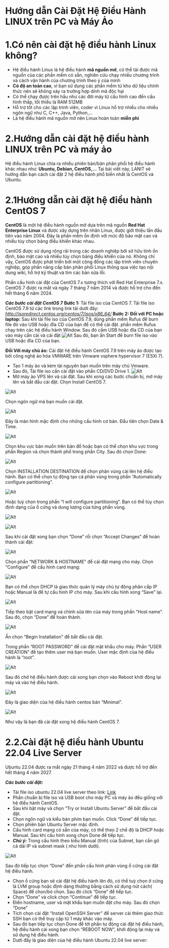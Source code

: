 # Hướng dẫn Cài Đặt Hệ Điều Hành LINUX trên PC và Máy Ảo 

# 1.Có nên cài đặt hệ điều hành Linux không?
- Hệ điều hành Linux là hệ điều hành **mã nguồn mở**, có thể tải được mã nguồn của các phần mềm có sẵn, nghiên cứu chạy nhiều chương trình và cách vận hành của chương trình theo ý của mình
- **Có độ an toàn cao**, vì bạn sử dụng các phần mềm từ kho dữ liệu chính thức nên sẽ không xảy ra trường hợp dính mã độc hại
- Có thể chạy được trên hầu như các đời máy từ cấu hình cao đến cấu hình thấp, tối thiểu là RAM 512MB
- Hỗ trợ tốt cho các lập trình viên, coder vì Linux hỗ trợ nhiều cho nhiều ngôn ngữ như C, C++, Java, Python,…
- Là hệ điều hành mã nguồn mở nên Linux hoàn toàn **miễn phí**

# 2.Hướng dẫn cài đặt hệ điều hành LINUX trên PC và máy ảo
Hệ điều hành Linux chia ra nhiều phiên bản/bản phân phối hệ điều hành khác nhau như: **Ubuntu, Debian, CentOS,…** Tại bài viết này, LANIT sẽ hướng dẫn bạn cách cài đặt 2 hệ điều hành phổ biến nhất là CentOS và Ubuntu.

# 2.1Hướng dẫn cài đặt hệ điều hành CentOS 7
**CentOS** là một hệ điều hành nguồn mở dựa trên mã nguồn **Red Hat Enterprise Linux** và được xây dựng trên nhân Linux, được giới thiệu lần đầu tiên vào năm 2004. Đây là phần mềm ổn định với mức độ bảo mật cao và nhiều tùy chọn bảng điều khiển khác nhau.

CentOS được sử dụng rộng rãi trong các doanh nghiệp bởi sở hữu tính ổn định, bảo mật cao và nhiều tùy chọn bảng điều khiển của nó. Không chỉ vậy, CentOS được phát triển bởi một cộng đồng các lập trình viên chuyên nghiệp, góp phần nâng cấp bản phân phối Linux thông qua việc tạo nội dung wiki, hỗ trợ kỹ thuật và tìm các bản sửa lỗi.

Phần cấu hình cài đặt của CentOS 7.x tương thích với Red Hat Enterprise 7.x. CentOS 7 được ra mắt và ngày 7 tháng 7 năm 2014 và được hỗ trợ cho đến hết tháng 6 năm 2024.

**_Các bước cài đặt CentOS 7_**
**Bước 1:** Tải file iso của CentOS 7. Tải file iso CentOS 7.9 từ các link trong link tải dưới đây:
_http://isoredirect.centos.org/centos/7/isos/x86_64/_
**Bước 2: Đối với PC hoặc laptop:**
Sau khi tải file iso của CentOS 7.9, dùng phần mềm Rufus để burn file đó vào USB hoặc đĩa CD của bạn để có thể cài đặt. phần mềm Rufus chạy trên các hệ điều hành Window. Sau đó cắm USB hoặc đĩa CD của bạn vào máy cần cài và cài đặt
![Alt](https://lanit.com.vn/wp-content/uploads/2023/01/2.1.png)
Sau đó, bạn ấn Start để burn file iso vào USB hoặc đĩa CD của bạn.

**Đối Với máy chủ ảo:**
Cài đặt hệ điều hành CentOS 7.9 trên máy ảo được tạo bởi công nghệ ảo hóa VMWARE trên Vmware vsphere hypervisor 7 (ESXi 7).
- Tạo 1 máy ảo và kèm tài nguyên bạn muốn trên máy chủ Vmware.
- Sau đó, Tải file iso cần cài đặt vào phần CD/DVD Drive 1.
![Alt](https://lanit.com.vn/wp-content/uploads/2023/01/2.1.1-1024x275.png)
- Mở máy ảo VPS lên và cài đặt.
Sau khi xong các bước chuẩn bị, mở máy lên và bắt đầu cài đặt. Chọn Install CentOS 7.

![Alt](https://lanit.com.vn/wp-content/uploads/2023/01/2.1.2.png)

Chọn ngôn ngữ mà bạn muốn cài đặt.

![Alt](https://lanit.com.vn/wp-content/uploads/2023/01/2.1.3-1024x796.png)

Đây là màn hình mặc định cho những cấu hình cơ bản. Đầu tiên chọn Date & Time.

![Alt](https://lanit.com.vn/wp-content/uploads/2023/01/2.1.4-1024x796.png)

Chọn khu vực bản muốn trên bản đồ hoặc bạn có thể chọn khu vực trong phần Region và chọn thành phố trong phần City. Sau đó chọn Done:

![Alt](https://lanit.com.vn/wp-content/uploads/2023/01/2.1.5-1024x796.png)

Chọn INSTALLATION DESTINATION để chọn phân vùng cài lên hệ điều hành. Bạn có thể chọn tự động tạo cá phân vùng trong phần “Automatically configure partitioning”.

![Alt](https://lanit.com.vn/wp-content/uploads/2023/01/2.1.6-1024x710.png)

Hoặc tuỳ chọn trong phần “I will configure partitioning”. Bạn có thể tùy chọn định dạng của ổ cứng và dung lượng của từng phần vùng.

![Alt](https://lanit.com.vn/wp-content/uploads/2023/01/2.1.7-1024x796.png)

![Alt](https://lanit.com.vn/wp-content/uploads/2023/01/2.1.8-1024x796.png)

Sau khi cài đặt xong bạn chọn “Done” rồi chọn “Accept Changes” để hoàn thành cài đặt:

![Alt](https://lanit.com.vn/wp-content/uploads/2023/01/2.1.9-1024x796.png)

Chọn phần “NETWORK & HOSTNAME” để cài đặt mạng cho máy. Chọn “Configure” để cấu hình card mạng:

![Alt](https://lanit.com.vn/wp-content/uploads/2023/01/2.1.10-1024x720.png)

Bạn có thể chọn DHCP là giao thức quản lý máy chủ tự động phân cấp IP hoặc Manual là để tự cấu hình IP cho máy. Sau khi cấu hình xong “Save” lại.

![Alt](https://lanit.com.vn/wp-content/uploads/2023/01/2.1.11-1024x720.png)

Tiếp theo bật card mạng và chỉnh sửa tên của máy trong phần “Host name”. Sau đó, chọn “Done” để hoàn thành.

![Alt](https://lanit.com.vn/wp-content/uploads/2023/01/2.1.12-1024x746.png)

Ấn chọn “Begin Installation” để bắt đầu cài đặt.

Trong phần “ROOT PASSWORD” để cài đặt mật khẩu cho máy. Phần “USER CREATION” để tạo thêm user mà bạn muốn. User mặc định của hệ điều hành là “root”.

![Alt](https://lanit.com.vn/wp-content/uploads/2023/01/2.1.13-1024x746.png)

Sau đó chờ hệ điều hành được cài xong bạn chọn vào Reboot khởi động lại máy và vào hệ điều hành.

![Alt](https://lanit.com.vn/wp-content/uploads/2023/01/2.1.14-1024x689.png)

Đây là giao diện của hệ điều hành centos bản “Minimal”.

![Alt](https://lanit.com.vn/wp-content/uploads/2023/01/2.1.15-1024x571.png)

Như vậy là bạn đã cài đặt xong hệ điều hành CentOS 7.

# 2.2.Cài đặt hệ điều hành Ubuntu 22.04 Live Server
Ubuntu 22.04 được ra mắt ngày 21 tháng 4 năm 2022 và được hỗ trợ đến hết tháng 4 năm 2027.

**_Các bước cài đặt:_**

- Tải file iso ubuntu 22.04 live server theo link: [Link](https://cdimage.ubuntu.com/releases/22.04/release/)
- Phần chuẩn bị file iso và USB boot cho máy PC và máy ảo đều giống với hệ điều hành CentOS.
- Sau khi bật máy và chọn “Try or Install Ubuntu Server” để bắt đầu cài đặt.
- Chọn ngôn ngữ và kiểu bàn phím bạn muốn. Click “Done” để tiếp tục.
- Chọn phiên bản Ubuntu Server mặc định. 
- Cấu hình card mạng có sẵn của máy, có thể theo 2 chế độ là DHCP hoặc Manual. Sau khi cấu hình xong chọn Done để tiếp tục.
- **_Chú ý:_** Trong cấu hình theo kiểu Manual (tĩnh) của Subnet, bạn cần gõ cả dải IP và subnet mask ( như hình dưới).

![Alt](https://lanit.com.vn/wp-content/uploads/2023/01/2.2.6-1024x186.png)

Sau đó tiếp tục chọn “Done” đến phần cấu hình phân vùng ổ cứng cài đặt hệ điều hành.

- Chọn ổ cứng bạn sẽ cài đặt hệ điều hành lên đó, có thể tuỳ chọn ở cứng là LVM group hoặc định dạng thường bằng cách sử dụng nút cách( Space) để chọn/bỏ chọn. Sau đó click “Done” để tiếp tục.
- Chọn “Done” và click chọn “Continue” để tiếp tục.
- Điền hostname, user và mật khẩu bạn muốn đặt cho máy. Sau đó chọn “Done”
- Tích chọn cài đặt “Install OpenSSH Server” để server cài thêm giao thức SSH bạn có thể truy cập từ 1 máy khác vào máy.
- Sau đó bạn tiếp tục chọn Done để tới phần tự động cài đặt hệ điều hành, hệ điều hành cài xong bạn chọn “REBOOT NOW”, khởi động lại máy và sử dụng hệ điều hành.
- Dưới đây là giao diện của hệ điều hành Ubuntu 22.04 live server: